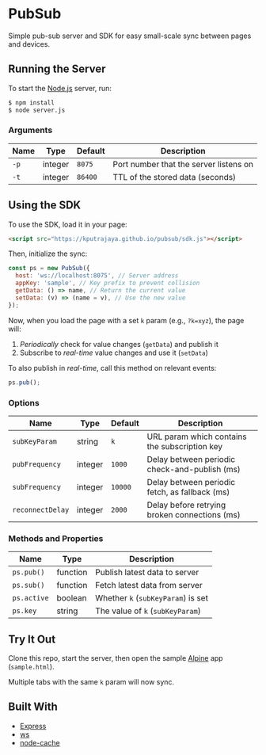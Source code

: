 # PubSub

Simple pub-sub server and SDK for easy small-scale sync between pages and devices.

## Running the Server

To start the [Node.js](https://nodejs.org/) server, run:

```bash
$ npm install
$ node server.js
```

### Arguments

| Name | Type    | Default | Description                            |
| ---- | ------- | ------- | -------------------------------------- |
| `-p` | integer | `8075`  | Port number that the server listens on |
| `-t` | integer | `86400` | TTL of the stored data (seconds)       |

## Using the SDK

To use the SDK, load it in your page:

```html
<script src="https://kputrajaya.github.io/pubsub/sdk.js"></script>
```

Then, initialize the sync:

```js
const ps = new PubSub({
  host: 'ws://localhost:8075', // Server address
  appKey: 'sample', // Key prefix to prevent collision
  getData: () => name, // Return the current value
  setData: (v) => (name = v), // Use the new value
});
```

Now, when you load the page with a set `k` param (e.g., `?k=xyz`), the page will:

1. _Periodically_ check for value changes (`getData`) and publish it
2. Subscribe to _real-time_ value changes and use it (`setData`)

To also publish in _real-time_, call this method on relevant events:

```js
ps.pub();
```

### Options

| Name             | Type    | Default | Description                                    |
| ---------------- | ------- | ------- | ---------------------------------------------- |
| `subKeyParam`    | string  | `k`     | URL param which contains the subscription key  |
| `pubFrequency`   | integer | `1000`  | Delay between periodic check-and-publish (ms)  |
| `subFrequency`   | integer | `10000` | Delay between periodic fetch, as fallback (ms) |
| `reconnectDelay` | integer | `2000`  | Delay before retrying broken connections (ms)  |

### Methods and Properties

| Name        | Type     | Description                        |
| ----------- | -------- | ---------------------------------- |
| `ps.pub()`  | function | Publish latest data to server      |
| `ps.sub()`  | function | Fetch latest data from server      |
| `ps.active` | boolean  | Whether `k` (`subKeyParam`) is set |
| `ps.key`    | string   | The value of `k` (`subKeyParam`)   |

## Try It Out

Clone this repo, start the server, then open the sample [Alpine](https://alpinejs.dev/) app (`sample.html`).

Multiple tabs with the same `k` param will now sync.

## Built With

- [Express](https://expressjs.com/)
- [ws](https://www.npmjs.com/package/ws)
- [node-cache](https://www.npmjs.com/package/node-cache)
